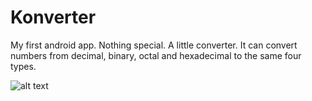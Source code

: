 # Konverter
My first android app.
Nothing special. A little converter.
It can convert numbers from decimal, binary, octal and hexadecimal to the same four types.

![alt text](http://i.imgur.com/qEJGPyU.png "Screenshot")